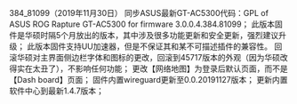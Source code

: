 384_81099（2019年11月30日）
同步ASUS最新GT-AC5300代码：GPL of ASUS ROG Rapture GT-AC5300 for firmware 3.0.0.4.384.81099；
此版本固件是华硕时隔5个月放出的版本，其中涉及很多功能更新和安全更新，强烈建议升级；
此版本固件支持UU加速器，但是不保证其和某不可描述插件的兼容性。
回滚华硕对主界面侧边栏字体和图标的更改，回滚到45717版本的外观（因为华硕改得实在太丑了），不影响任何功能；
更改【网络地图】为登录后默认页面，而不是【Dash board】页面；
固件内置wireguard更新至0.0.20191127版本；
更新内置软件中心到最新1.4.7版本；